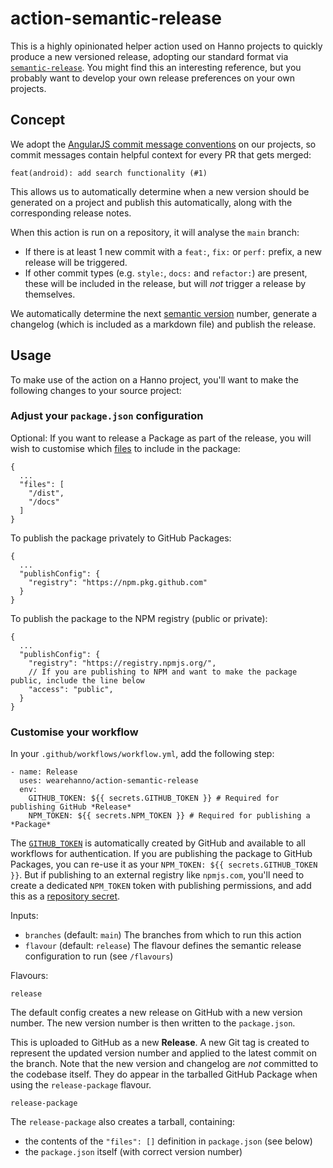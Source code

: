 # action-semantic-release

This is a highly opinionated helper action used on Hanno projects to quickly produce a new versioned release, adopting our standard format via [`semantic-release`](https://github.com/semantic-release/semantic-release). You might find this an interesting reference, but you probably want to develop your own release preferences on your own projects.

## Concept

We adopt the [AngularJS commit message conventions](https://github.com/angular/angular.js/blob/master/DEVELOPERS.md#-git-commit-guidelines) on our projects, so commit messages contain helpful context for every PR that gets merged:

```
feat(android): add search functionality (#1)
```

This allows us to automatically determine when a new version should be generated on a project and publish this automatically, along with the corresponding release notes.

When this action is run on a repository, it will analyse the `main` branch:

- If there is at least 1 new commit with a `feat:`, `fix:` or `perf:` prefix, a new release will be triggered.
- If other commit types (e.g. `style:`, `docs:` and `refactor:`) are present, these will be included in the release, but will _not_ trigger a release by themselves.

We automatically determine the next [semantic version](https://semver.org) number, generate a changelog (which is included as a markdown file) and publish the release.

## Usage

To make use of the action on a Hanno project, you'll want to make the following changes to your source project:

### Adjust your `package.json` configuration

Optional: If you want to release a Package as part of the release, you will wish to customise which [files](https://docs.npmjs.com/cli/v6/configuring-npm/package-json#files) to include in the package:

```
{
  ...
  "files": [
    "/dist",
    "/docs"
  ]
}
```

To publish the package privately to GitHub Packages:

```
{
  ...
  "publishConfig": {
    "registry": "https://npm.pkg.github.com"
  }
}
```

To publish the package to the NPM registry (public or private):

```
{
  ...
  "publishConfig": {
    "registry": "https://registry.npmjs.org/",
    // If you are publishing to NPM and want to make the package public, include the line below
    "access": "public",
  }
}
```

### Customise your workflow

In your `.github/workflows/workflow.yml`, add the following step:

```
- name: Release
  uses: wearehanno/action-semantic-release
  env:
    GITHUB_TOKEN: ${{ secrets.GITHUB_TOKEN }} # Required for publishing GitHub *Release*
    NPM_TOKEN: ${{ secrets.NPM_TOKEN }} # Required for publishing a *Package*
```

The [`GITHUB_TOKEN`](https://docs.github.com/en/actions/reference/authentication-in-a-workflow#about-the-github_token-secret) is automatically created by GitHub and available to all workflows for authentication. If you are publishing the package to GitHub Packages, you can re-use it as your `NPM_TOKEN: ${{ secrets.GITHUB_TOKEN }}`. But if publishing to an external registry like `npmjs.com`, you'll need to create a dedicated `NPM_TOKEN` token with publishing permissions, and add this as a [repository secret](https://docs.github.com/en/actions/reference/encrypted-secrets).

Inputs:

- `branches` (default: `main`)
  The branches from which to run this action
- `flavour` (default: `release`)
  The flavour defines the semantic release configuration to run (see `/flavours`)

Flavours:

`release`

The default config creates a new release on GitHub with a new version number. The new version number is then written to the `package.json`.

This is uploaded to GitHub as a new **Release**. A new Git tag is created to represent the updated version number and applied to the latest commit on the branch. Note that the new version and changelog are _not_ committed to the codebase itself. They do appear in the tarballed GitHub Package when using the `release-package` flavour.

`release-package`

The `release-package` also creates a tarball, containing:

- the contents of the `"files": []` definition in `package.json` (see below)
- the `package.json` itself (with correct version number)

